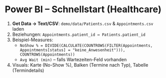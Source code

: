# Power BI – Schnellstart (Healthcare)

1. **Get Data → Text/CSV**: `demo/data/Patients.csv` & `Appointments.csv` laden
2. Beziehungen: `Appointments.patient_id ↔ Patients.patient_id`
3. Beispiel-Measures:
   - `NoShow % = DIVIDE(CALCULATE(COUNTROWS(FILTER(Appointments, Appointments[status] = "keine_Anwesenheit"))), COUNTROWS(Appointments))`
   - `Avg Wait (min)` – falls Wartezeiten-Feld vorhanden
4. Visuals: Karte (No-Show %), Balken (Termine nach Typ), Tabelle (Termindetails)
